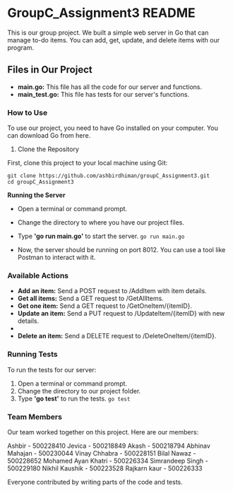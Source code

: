 # GroupC_Assignment3 README

This is our group project. We built a simple web server in Go that can manage to-do items. You can add, get, update, and delete items with our program.

## Files in Our Project
- **main.go:** This file has all the code for our server and functions.
- **main_test.go:** This file has tests for our server's functions.

### How to Use
To use our project, you need to have Go installed on your computer. You can download Go from here.

1. Clone the Repository

First, clone this project to your local machine using Git:

```
git clone https://github.com/ashbirdhiman/groupC_Assignment3.git
cd groupC_Assignment3
```

**Running the Server**
- Open a terminal or command prompt.
- Change the directory to where you have our project files.
- Type **'go run main.go'** to start the server.
```go run main.go```

- Now, the server should be running on port 8012. You can use a tool like Postman to interact with it.

### Available Actions
- **Add an item:** Send a POST request to /AddItem with item details.
- **Get all items:** Send a GET request to /GetAllItems.
- **Get one item:** Send a GET request to /GetOneItem/{itemID}.
- **Update an item:** Send a PUT request to /UpdateItem/{itemID} with new details.
- 
- **Delete an item:** Send a DELETE request to /DeleteOneItem/{itemID}.


### Running Tests
To run the tests for our server:

1. Open a terminal or command prompt.
2. Change the directory to our project folder.
3. Type **'go test'** to run the tests.
```go test```
### Team Members
Our team worked together on this project. Here are our members:

Ashbir - 500228410
Jevica - 500218849
Akash - 500218794
Abhinav Mahajan - 500230044
Vinay Chhabra - 500228151
Bilal Nawaz -  500228652
Mohamed Ayan Khatri - 500226334
Simrandeep Singh - 500229180
Nikhil Kaushik - 500223528
Rajkarn kaur - 500226333


Everyone contributed by writing parts of the code and tests.
